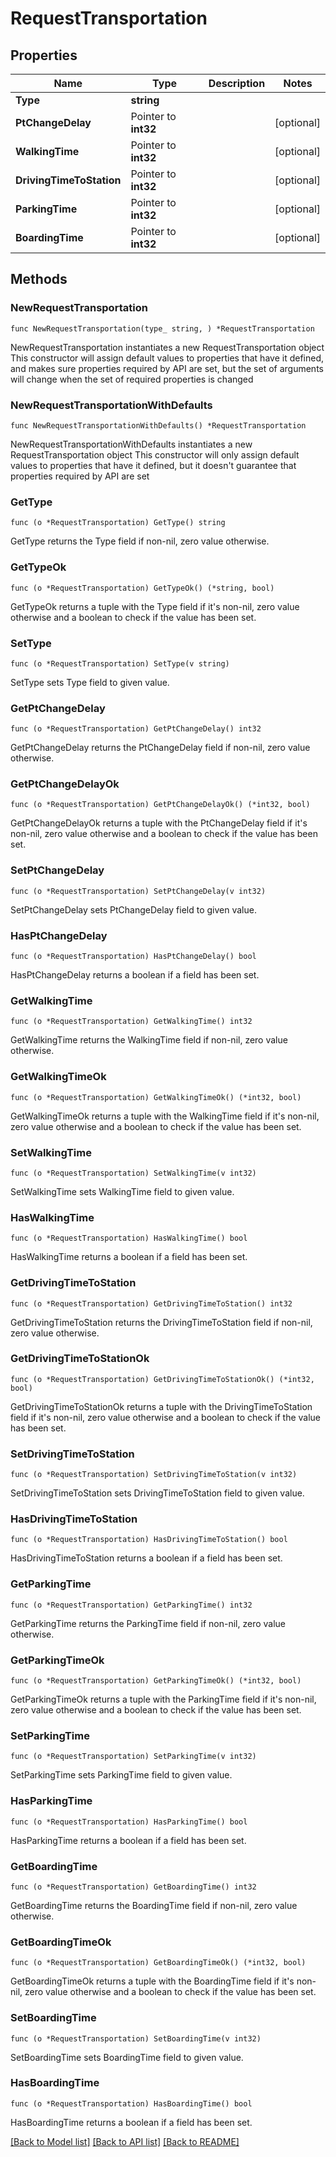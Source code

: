 # RequestTransportation

## Properties

Name | Type | Description | Notes
------------ | ------------- | ------------- | -------------
**Type** | **string** |  | 
**PtChangeDelay** | Pointer to **int32** |  | [optional] 
**WalkingTime** | Pointer to **int32** |  | [optional] 
**DrivingTimeToStation** | Pointer to **int32** |  | [optional] 
**ParkingTime** | Pointer to **int32** |  | [optional] 
**BoardingTime** | Pointer to **int32** |  | [optional] 

## Methods

### NewRequestTransportation

`func NewRequestTransportation(type_ string, ) *RequestTransportation`

NewRequestTransportation instantiates a new RequestTransportation object
This constructor will assign default values to properties that have it defined,
and makes sure properties required by API are set, but the set of arguments
will change when the set of required properties is changed

### NewRequestTransportationWithDefaults

`func NewRequestTransportationWithDefaults() *RequestTransportation`

NewRequestTransportationWithDefaults instantiates a new RequestTransportation object
This constructor will only assign default values to properties that have it defined,
but it doesn't guarantee that properties required by API are set

### GetType

`func (o *RequestTransportation) GetType() string`

GetType returns the Type field if non-nil, zero value otherwise.

### GetTypeOk

`func (o *RequestTransportation) GetTypeOk() (*string, bool)`

GetTypeOk returns a tuple with the Type field if it's non-nil, zero value otherwise
and a boolean to check if the value has been set.

### SetType

`func (o *RequestTransportation) SetType(v string)`

SetType sets Type field to given value.


### GetPtChangeDelay

`func (o *RequestTransportation) GetPtChangeDelay() int32`

GetPtChangeDelay returns the PtChangeDelay field if non-nil, zero value otherwise.

### GetPtChangeDelayOk

`func (o *RequestTransportation) GetPtChangeDelayOk() (*int32, bool)`

GetPtChangeDelayOk returns a tuple with the PtChangeDelay field if it's non-nil, zero value otherwise
and a boolean to check if the value has been set.

### SetPtChangeDelay

`func (o *RequestTransportation) SetPtChangeDelay(v int32)`

SetPtChangeDelay sets PtChangeDelay field to given value.

### HasPtChangeDelay

`func (o *RequestTransportation) HasPtChangeDelay() bool`

HasPtChangeDelay returns a boolean if a field has been set.

### GetWalkingTime

`func (o *RequestTransportation) GetWalkingTime() int32`

GetWalkingTime returns the WalkingTime field if non-nil, zero value otherwise.

### GetWalkingTimeOk

`func (o *RequestTransportation) GetWalkingTimeOk() (*int32, bool)`

GetWalkingTimeOk returns a tuple with the WalkingTime field if it's non-nil, zero value otherwise
and a boolean to check if the value has been set.

### SetWalkingTime

`func (o *RequestTransportation) SetWalkingTime(v int32)`

SetWalkingTime sets WalkingTime field to given value.

### HasWalkingTime

`func (o *RequestTransportation) HasWalkingTime() bool`

HasWalkingTime returns a boolean if a field has been set.

### GetDrivingTimeToStation

`func (o *RequestTransportation) GetDrivingTimeToStation() int32`

GetDrivingTimeToStation returns the DrivingTimeToStation field if non-nil, zero value otherwise.

### GetDrivingTimeToStationOk

`func (o *RequestTransportation) GetDrivingTimeToStationOk() (*int32, bool)`

GetDrivingTimeToStationOk returns a tuple with the DrivingTimeToStation field if it's non-nil, zero value otherwise
and a boolean to check if the value has been set.

### SetDrivingTimeToStation

`func (o *RequestTransportation) SetDrivingTimeToStation(v int32)`

SetDrivingTimeToStation sets DrivingTimeToStation field to given value.

### HasDrivingTimeToStation

`func (o *RequestTransportation) HasDrivingTimeToStation() bool`

HasDrivingTimeToStation returns a boolean if a field has been set.

### GetParkingTime

`func (o *RequestTransportation) GetParkingTime() int32`

GetParkingTime returns the ParkingTime field if non-nil, zero value otherwise.

### GetParkingTimeOk

`func (o *RequestTransportation) GetParkingTimeOk() (*int32, bool)`

GetParkingTimeOk returns a tuple with the ParkingTime field if it's non-nil, zero value otherwise
and a boolean to check if the value has been set.

### SetParkingTime

`func (o *RequestTransportation) SetParkingTime(v int32)`

SetParkingTime sets ParkingTime field to given value.

### HasParkingTime

`func (o *RequestTransportation) HasParkingTime() bool`

HasParkingTime returns a boolean if a field has been set.

### GetBoardingTime

`func (o *RequestTransportation) GetBoardingTime() int32`

GetBoardingTime returns the BoardingTime field if non-nil, zero value otherwise.

### GetBoardingTimeOk

`func (o *RequestTransportation) GetBoardingTimeOk() (*int32, bool)`

GetBoardingTimeOk returns a tuple with the BoardingTime field if it's non-nil, zero value otherwise
and a boolean to check if the value has been set.

### SetBoardingTime

`func (o *RequestTransportation) SetBoardingTime(v int32)`

SetBoardingTime sets BoardingTime field to given value.

### HasBoardingTime

`func (o *RequestTransportation) HasBoardingTime() bool`

HasBoardingTime returns a boolean if a field has been set.


[[Back to Model list]](../README.md#documentation-for-models) [[Back to API list]](../README.md#documentation-for-api-endpoints) [[Back to README]](../README.md)


